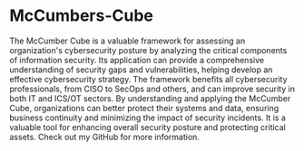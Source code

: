# McCumbers-Cube
The McCumber Cube is a valuable framework for assessing an organization's cybersecurity posture by analyzing the critical components of information security. Its application can provide a comprehensive understanding of security gaps and vulnerabilities, helping develop an effective cybersecurity strategy. The framework benefits all cybersecurity professionals, from CISO to SecOps and others, and can improve security in both IT and ICS/OT sectors. By understanding and applying the McCumber Cube, organizations can better protect their systems and data, ensuring business continuity and minimizing the impact of security incidents. It is a valuable tool for enhancing overall security posture and protecting critical assets. Check out my GitHub for more information.
